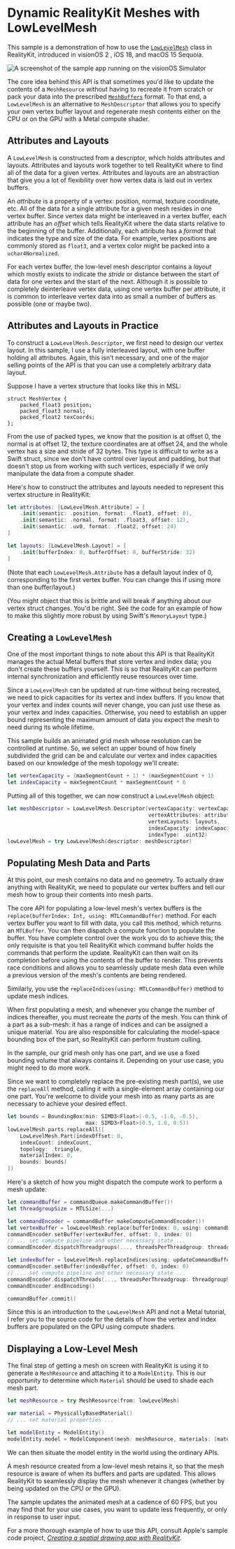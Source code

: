 # Dynamic RealityKit Meshes with LowLevelMesh

This sample is a demonstration of how to use the [`LowLevelMesh`](https://developer.apple.com/documentation/realitykit/lowlevelmesh) class in RealityKit, introduced in visionOS 2 , iOS 18, and macOS 15 Sequoia.

![A screenshot of the sample app running on the visionOS Simulator](screenshots/01.png)

The core idea behind this API is that sometimes you'd like to update the contents of a `MeshResource` without having to recreate it from scratch or pack your data into the prescribed [`MeshBuffers`](https://developer.apple.com/documentation/realitykit/meshbuffers) format. To that end, a `LowLevelMesh` is an alternative to `MeshDescriptor` that allows you to specify your own vertex buffer layout and regenerate mesh contents either on the CPU or on the GPU with a Metal compute shader.

## Attributes and Layouts

A `LowLevelMesh` is constructed from a descriptor, which holds attributes and layouts. Attributes and layouts work together to tell RealityKit where to find all of the data for a given vertex. Attributes and layouts are an abstraction that give you a lot of flexibility over how vertex data is laid out in vertex buffers.

An _attribute_ is a property of a vertex: position, normal, texture coordinate, etc. All of the data for a single attribute for a given mesh resides in one vertex buffer. Since vertex data might be interleaved in a vertex buffer, each attribute has an _offset_ which tells RealityKit where the data starts relative to the beginning of the buffer. Additionally, each attribute has a _format_ that indicates the type and size of the data. For example, vertex positions are commonly stored as `float3`, and a vertex color might be packed into a `uchar4Normalized`.

For each vertex buffer, the low-level mesh descriptor contains a _layout_ which mostly exists to indicate the _stride_ or distance between the start of data for one vertex and the start of the next. Although it is possible to completely deinterleave vertex data, using one vertex buffer per attribute, it is common to interleave vertex data into as small a number of buffers as possible (one or maybe two).

## Attributes and Layouts in Practice

To construct a `LowLevelMesh.Descriptor`, we first need to design our vertex layout. In this sample, I use a fully interleaved layout, with one buffer holding all attributes. Again, this isn't necessary, and one of the major selling points of the API is that you can use a completely arbitrary data layout.

Suppose I have a vertex structure that looks like this in MSL:

```metal
struct MeshVertex {
    packed_float3 position;
    packed_float3 normal;
    packed_float2 texCoords;
};
```

From the use of packed types, we know that the position is at offset 0, the normal is at offset 12, the texture coordinates are at offset 24, and the whole vertex has a size and stride of 32 bytes. This type is difficult to write as a Swift struct, since we don't have control over layout and padding, but that doesn't stop us from working with such vertices, especially if we only manipulate the data from a compute shader.

Here's how to construct the attributes and layouts needed to represent this vertex structure in RealityKit:

```swift
let attributes: [LowLevelMesh.Attribute] = [
    .init(semantic: .position, format: .float3, offset: 0),
    .init(semantic: .normal, format: .float3, offset: 12),
    .init(semantic: .uv0, format: .float2, offset: 24)
]

let layouts: [LowLevelMesh.Layout] = [
    .init(bufferIndex: 0, bufferOffset: 0, bufferStride: 32)
]
```

(Note that each `LowLevelMesh.Attribute` has a default layout index of 0, corresponding to the first vertex buffer. You can change this if using more than one buffer/layout.)

(You might object that this is brittle and will break if anything about our vertex struct changes. You'd be right. See the code for an example of how to make this slightly more robust by using Swift's `MemoryLayout` type.)

## Creating a `LowLevelMesh`

One of the most important things to note about this API is that RealityKit manages the actual Metal buffers that store vertex and index data; you don't create these buffers yourself. This is so that RealityKit can perform internal synchronization and efficiently reuse resources over time. 

Since a `LowLevelMesh` can be updated at run-time without being recreated, we need to pick capacities for its vertex and index buffers. If you know that your vertex and index counts will never change, you can just use these as your vertex and index capacities. Otherwise, you need to establish an upper bound representing the maximum amount of data you expect the mesh to need during its whole lifetime.

This sample builds an animated grid mesh whose resolution can be controlled at runtime. So, we select an upper bound of how finely subdivided the grid can be and calculate our vertex and index capacities based on our knowledge of the mesh topology we'll create:

```swift
let vertexCapacity = (maxSegmentCount + 1) * (maxSegmentCount + 1)
let indexCapacity = maxSegmentCount * maxSegmentCount * 6
```

Putting all of this together, we can now construct a `LowLevelMesh` object:

```swift
let meshDescriptor = LowLevelMesh.Descriptor(vertexCapacity: vertexCapacity,
                                             vertexAttributes: attributes,
                                             vertexLayouts: layouts,
                                             indexCapacity: indexCapacity,
                                             indexType: .uint32)
lowLevelMesh = try LowLevelMesh(descriptor: meshDescriptor)
```

## Populating Mesh Data and Parts

At this point, our mesh contains no data and no geometry. To actually draw anything with RealityKit, we need to populate our vertex buffers and tell our mesh how to group their contents into mesh parts.

The core API for populating a low-level mesh's vertex buffers is the `replace(bufferIndex: Int, using: MTLCommandBuffer)` method. For each vertex buffer you want to fill with data, you call this method, which returns an `MTLBuffer`. You can then dispatch a compute function to populate the buffer. You have complete control over the work you do to achieve this; the only requisite is that you tell RealityKit which command buffer holds the commands that perform the update. RealityKit can then wait on its completion before using the contents of the buffer to render. This prevents race conditions and allows you to seamlessly update mesh data even while a previous version of the mesh's contents are being rendered.

Similarly, you use the `replaceIndices(using: MTLCommandBuffer)` method to update mesh indices.

When first populating a mesh, and whenever you change the number of indices thereafter, you must recreate the _parts_ of the mesh. You can think of a part as a sub-mesh: it has a range of indices and can be assigned a unique material. You are also responsible for calculating the model-space bounding box of the part, so RealityKit can perform frustum culling.

In the sample, our grid mesh only has one part, and we use a fixed bounding volume that always contains it. Depending on your use case, you might need to do more work.

Since we want to completely replace the pre-existing mesh part(s), we use the `replaceAll` method, calling it with a single-element array containing our one part. You're welcome to divide your mesh into as many parts as are necessary to achieve your desired effect.

```swift
let bounds = BoundingBox(min: SIMD3<Float>(-0.5, -1.0, -0.5), 
                         max: SIMD3<Float>(0.5, 1.0, 0.5))
lowLevelMesh.parts.replaceAll([
    LowLevelMesh.Part(indexOffset: 0,
    indexCount: indexCount,
    topology: .triangle,
    materialIndex: 0,
    bounds: bounds)
])
```

Here's a sketch of how you might dispatch the compute work to perform a mesh update:

```swift
let commandBuffer = commandQueue.makeCommandBuffer()!
let threadgroupSize = MTLSize(...)

let commandEncoder = commandBuffer.makeComputeCommandEncoder()!
let vertexBuffer = lowLevelMesh.replace(bufferIndex: 0, using: commandBuffer)
commandEncoder.setBuffer(vertexBuffer, offset: 0, index: 0)
// ... set compute pipeline and other necessary state ...
commandEncoder.dispatchThreadgroups(..., threadsPerThreadgroup: threadgroupSize)

let indexBuffer = lowLevelMesh.replaceIndices(using: updateCommandBuffer)
commandEncoder.setBuffer(indexBuffer, offset: 0, index: 0)
// ... set compute pipeline and other necessary state ...
commandEncoder.dispatchThreads(..., threadsPerThreadgroup: threadgroupSize)
commandEncoder.endEncoding()

commandBuffer.commit()
```

Since this is an introduction to the `LowLevelMesh` API and not a Metal tutorial, I refer you to the source code for the details of how the vertex and index buffers are populated on the GPU using compute shaders.

## Displaying a Low-Level Mesh

The final step of getting a mesh on screen with RealityKit is using it to generate a `MeshResource` and attaching it to a `ModelEntity`. This is our opportunity to determine which `Material` should be used to shade each mesh part.

```swift
let meshResource = try MeshResource(from: lowLevelMesh)

var material = PhysicallyBasedMaterial()
// ... set material properties ...

let modelEntity = ModelEntity()
modelEntity.model = ModelComponent(mesh: meshResource, materials: [material])
```

We can then situate the model entity in the world using the ordinary APIs.

A mesh resource created from a low-level mesh retains it, so that the mesh resource is aware of when its buffers and parts are updated. This allows RealityKit to seamlessly display the mesh whenever it changes (whether by being updated on the CPU or the GPU).

The sample updates the animated mesh at a cadence of 60 FPS, but you may find that for your use cases, you want to update less frequently, or only in response to user input. 

For a more thorough example of how to use this API, consult Apple's sample code project, [_Creating a spatial drawing app with RealityKit_](https://developer.apple.com/documentation/RealityKit/creating-a-spatial-drawing-app-with-realitykit).